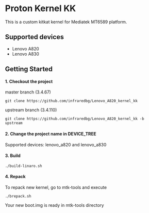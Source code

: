 # Proton Kernel KK
This is a custom kitkat kernel for Mediatek MT6589 platform.

## Supported devices
- Lenovo A820
- Lenovo A830

## Getting Started

#### 1. Checkout the project
master branch (3.4.67)
```
git clone https://github.com/infraredbg/Lenovo_A820_kernel_kk
```
upstream branch (3.4.110)
```
git clone https://github.com/infraredbg/Lenovo_A820_kernel_kk -b upstream
```
#### 2. Change the project name in DEVICE_TREE

Supported devices: lenovo_a820 and lenovo_a830

#### 3. Build
```
./build-linaro.sh
```

#### 4. Repack
To repack new kernel, go to mtk-tools and execute

```
./brepack.sh
```
Your new boot.img is ready in mtk-tools directory 
